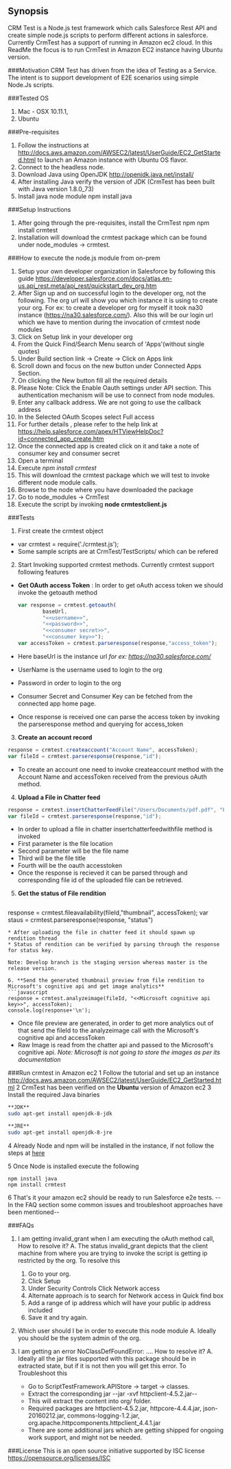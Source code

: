 ## Synopsis
CRM Test is a Node.js test framework which calls Salesforce Rest API and create simple node.js scripts to perform different actions in salesforce. Currently CrmTest has a support of running in Amazon ec2 cloud. In this ReadMe the focus is to run CrmTest in Amazon EC2 instance having Ubuntu version.

###Motivation
CRM Test has driven from the idea of Testing as a Service. The intent is to support development of E2E scenarios using simple Node.Js scripts. 

###Tested OS
1. Mac - OSX 10.11.1, 
2. Ubuntu

###Pre-requisites
1. Follow the instructions at http://docs.aws.amazon.com/AWSEC2/latest/UserGuide/EC2_GetStarted.html to launch an Amazon instance with Ubuntu OS flavor.
2. Connect to the headless node.
3. Download Java using OpenJDK http://openjdk.java.net/install/
4. After installing Java verify the version of JDK (CrmTest has been built with Java version 1.8.0_73)
5. Install java node module
    npm install java

###Setup Instructions
1. After going through the pre-requisites, install the CrmTest npm
    npm install crmtest
2. Installation will download the crmtest package which can be found under node_modules -> crmtest.

###How to execute the node.js module from on-prem
1. Setup your own developer organization in Salesforce by following this guide https://developer.salesforce.com/docs/atlas.en-us.api_rest.meta/api_rest/quickstart_dev_org.htm
2. After Sign up and on successful login to the developer org, not the following. The org url will show you which instance it is using to create your org. For ex: to create a developer org for myself it took na30 instance (https://na30.salesforce.com/). Also this will be our login url which we have to mention during the invocation of crmtest node modules
3. Click on Setup link in your developer org
4. From the Quick Find/Search Menu search of 'Apps'(without single quotes)
5. Under Build section link -> Create -> Click on Apps link
6. Scroll down and focus on the new button under Connected Apps Section. 
7. On clicking the New button fill all the required details
8. Please Note: Click the Enable Oauth settings under API section. This authentication mechanism will be use to connect from node modules.
9. Enter any callback address. We are not going to use the callback address
10. In the Selected OAuth Scopes select Full access
11. For further details , please refer to the help link at https://help.salesforce.com/apex/HTViewHelpDoc?id=connected_app_create.htm
12. Once the connected app is created click on it and take a note of consumer key and consumer secret
13. Open a terminal
14. Execute _npm install crmtest_
15. This will download the crmtest package which we will test to invoke different node module calls.
14. Browse to the node where you have downloaded the package
15. Go to node_modules -> CrmTest 
16. Execute the script by invoking **node crmtestclient.js**

###Tests
1. First create the crmtest object
  * var crmtest = require('./crmtest.js');
  * Some sample scripts are at CrmTest/TestScripts/ which can be refered
  

2. Start Invoking supported crmtest methods. Currently crmtest support following features
  * **Get OAuth access Token** : In order to get oAuth access token we should invoke the getoauth method

    ```javascript
    var response = crmtest.getoauth(
		    baseUrl,
		    "<<username>>",
			"<<password>>",
			"<<consumer secret>>",
			"<<consumer key>>");
    var accessToken = crmtest.parseresponse(response,"access_token");
    ```

  * Here baseUrl is the instance url _for ex: https://na30.salesforce.com/_
  * UserName is the username used to login to the org
  * Password in order to login to the org
  * Consumer Secret and Consumer Key can be fetched from the connected app home page.
  * Once response is received one can parse the access token by invoking the parseresponse method and querying for access_token
  
3. **Create an account record**
  ```javascript    
  response = crmtest.createaccount("Account Name", accessToken);
  var fileId = crmtest.parseresponse(response,"id");
  ```
  
  * To create an account one need to invoke createaccount method with the Account Name and accessToken received from the previous oAuth method.
  
4. **Upload a File in Chatter feed**
  ```javascript
  response = crmtest.insertChatterFeedFile("/Users/Documents/pdf.pdf", "File Name","Title", accessToken);
  var fileId = crmtest.parseresponse(response,"id");
  ```
  * In order to upload a file in chatter insertchatterfeedwithfile method is invoked
  * First parameter is the file location
  * Second parameter will be the file name
  * Third will be the file title
  * Fourth will be the oauth accesstoken
  * Once the response is recieved it can be parsed through and corresponding file id of the uploaded file can be retrieved.
   
5. **Get the status of File rendition**
   ```javascript
  response = crmtest.fileavailability(fileId,"thumbnail", accessToken);
  var staus = crmtest.parseresponse(response, "status")
  ```
  * After uploading the file in chatter feed it should spawn up rendition thread
  * Status of rendition can be verified by parsing through the response for status key.
 
  Note: Develop branch is the staging version whereas master is the release version.
  
6. **Send the generated thumbnail preview from file rendition to Microsoft's cognitive api and get image analytics**
  ```javascript
  response = crmtest.analyzeimage(fileId, "<<Microsoft cognitive api key>>", accessToken);
  console.log(response+'\n');
  ```
  * Once file preview are generated, in order to get more analytics out of that send the fileId to the analyzeimage call with the Microsoft's cognitive api and accessToken
  * Raw Image is read from the chatter api and passed to the Microsoft's cognitive api.
  _Note: Microsoft is not going to store the images as per its documentation_

###Run crmtest in Amazon ec2
1 Follow the tutorial and set up an instance http://docs.aws.amazon.com/AWSEC2/latest/UserGuide/EC2_GetStarted.html
2 CrmTest has been verified on the **Ubuntu** version of Amazon ec2
3 Install the required Java binaries
```bash
**JDK**
sudo apt-get install openjdk-8-jdk
```
```bash
**JRE**
sudo apt-get install openjdk-8-jre
```
4 Already Node and npm will be installed in the instance, if not follow the steps at [here](https://nodejs.org/en/download/package-manager/)

5 Once Node is installed execute the following
```node
npm install java
npm install crmtest
```
6 That's it your amazon ec2 should be ready to run Salesforce e2e tests.
--In the FAQ section some common issues and troubleshoot approaches have been mentioned--

###FAQs
1. I am getting invalid_grant when I am executing the oAuth method call, How to resolve it?
A. The status invalid_grant depicts that the client machine from where you are trying to invoke the script is getting ip restricted by the org. To resolve this 
   1. Go to your org.
   2. Click Setup
   3. Under Security Controls Click Network access
   4. Alternate approach is to search for Network access in Quick find box
   5. Add a range of ip address which will have your public ip address included
   6. Save it and try again.

2. Which user should I be in order to execute this node module
A. Ideally you should be the system admin of the org. 

3. I am getting an error NoClassDefFoundError: .... How to resolve it?
A. Ideally all the jar files supported with this package should be in extracted state, but if it is not then you will get this error. To Troubleshoot this 
   * Go to ScriptTestFramework.APIStore -> target -> classes.
   * Extract the corresponding jar
   --jar -xvf httpclient-4.5.2.jar--
   * This will extract the content into org/ folder.
   * Required packages are httpclient-4.5.2.jar, httpcore-4.4.4.jar, json-20160212.jar, commons-logging-1.2.jar, org.apache.httpcomponents.httpclient_4.4.1.jar
   * There are some additional jars which are getting shipped for ongoing work support, and might not be needed.
   
###License
This is an open source initiative supported by ISC license https://opensource.org/licenses/ISC
